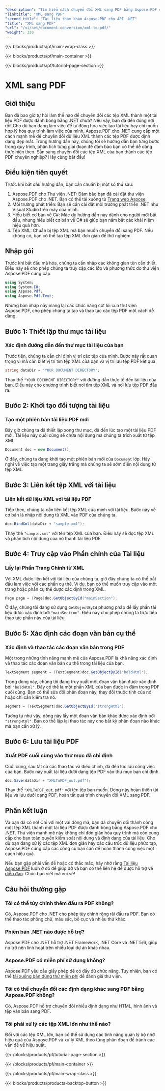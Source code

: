 ```yaml
---
"description": "Tìm hiểu cách chuyển đổi XML sang PDF bằng Aspose.PDF cho .NET trong hướng dẫn từng bước toàn diện này, kèm theo ví dụ mã và giải thích chi tiết."
"linktitle": "XML sang PDF"
"second_title": "Tài liệu tham khảo Aspose.PDF cho API .NET"
"title": "XML sang PDF"
"url": "/vi/net/document-conversion/xml-to-pdf/"
"weight": 330
---
```


{{< blocks/products/pf/main-wrap-class >}}

{{< blocks/products/pf/main-container >}}

{{< blocks/products/pf/tutorial-page-section >}}

# XML sang PDF

## Giới thiệu

Bạn đã bao giờ tự hỏi làm thế nào để chuyển đổi các tệp XML thành một tài liệu PDF được đánh bóng bằng .NET chưa? Nếu vậy, bạn đã đến đúng nơi rồi! Cho dù bạn đang làm việc để tự động hóa việc tạo tài liệu hay chỉ muốn hợp lý hóa quy trình làm việc của mình, Aspose.PDF cho .NET cung cấp một cách mạnh mẽ để chuyển đổi dữ liệu XML thành các tệp PDF được định dạng đẹp mắt. Trong hướng dẫn này, chúng tôi sẽ hướng dẫn bạn từng bước trong quy trình, phân tích từng giai đoạn để đảm bảo bạn có thể dễ dàng thực hiện theo. Sẵn sàng chuyển đổi các tệp XML của bạn thành các tệp PDF chuyên nghiệp? Hãy cùng bắt đầu!

## Điều kiện tiên quyết

Trước khi bắt đầu hướng dẫn, bạn cần chuẩn bị một số thứ sau:

1. Aspose.PDF cho Thư viện .NET: Đảm bảo bạn đã cài đặt thư viện Aspose.PDF cho .NET. Bạn có thể tải xuống từ [Trang web Aspose](https://releases.aspose.com/pdf/net/).
2. Môi trường phát triển: Bạn sẽ cần cài đặt môi trường phát triển .NET như Visual Studio trên máy của mình.
3. Hiểu biết cơ bản về C#: Mặc dù hướng dẫn này dành cho người mới bắt đầu, nhưng hiểu biết cơ bản về C# sẽ giúp bạn nắm bắt các khái niệm hiệu quả hơn.
4. Tệp XML: Chuẩn bị tệp XML mà bạn muốn chuyển đổi sang PDF. Nếu không có, bạn có thể tạo tệp XML đơn giản để thử nghiệm.

## Nhập gói

Trước khi bắt đầu mã hóa, chúng ta cần nhập các không gian tên cần thiết. Điều này sẽ cho phép chúng ta truy cập các lớp và phương thức do thư viện Aspose.PDF cung cấp.

```csharp
using System;
using System.IO;
using Aspose.Pdf;
using Aspose.Pdf.Text;
```

Những bản nhập này mang lại các chức năng cốt lõi của thư viện Aspose.PDF, cho phép chúng ta tạo và thao tác các tệp PDF một cách dễ dàng.

## Bước 1: Thiết lập thư mục tài liệu

### Xác định đường dẫn đến thư mục tài liệu của bạn

Trước tiên, chúng ta cần chỉ định vị trí các tệp của mình. Bước này rất quan trọng vì mã cần biết vị trí tìm tệp XML của bạn và vị trí lưu tệp PDF kết quả.

```csharp
string dataDir = "YOUR DOCUMENT DIRECTORY";
```

Thay thế `"YOUR DOCUMENT DIRECTORY"` với đường dẫn thực tế đến tài liệu của bạn. Điều này cho chương trình biết nơi tìm tệp XML và nơi lưu tệp PDF đầu ra.

## Bước 2: Khởi tạo đối tượng tài liệu

### Tạo một phiên bản tài liệu PDF mới

Bây giờ chúng ta đã thiết lập xong thư mục, đã đến lúc tạo một tài liệu PDF mới. Tài liệu này cuối cùng sẽ chứa nội dung mà chúng ta trích xuất từ tệp XML.

```csharp
Document doc = new Document();
```

Ở đây, chúng ta đang khởi tạo một phiên bản mới của `Document` lớp. Hãy nghĩ về việc tạo một trang giấy trắng mà chúng ta sẽ sớm điền nội dung từ tệp XML.

## Bước 3: Liên kết tệp XML với tài liệu

### Liên kết dữ liệu XML với tài liệu PDF

Tiếp theo, chúng ta cần liên kết tệp XML của mình với tài liệu. Bước này về cơ bản là nhập nội dung từ XML vào PDF của chúng ta.

```csharp
doc.BindXml(dataDir + "sample.xml");
```

Thay thế `"sample.xml"` với tên tệp XML của bạn. Điều này sẽ đọc tệp XML và phân tích nội dung của nó thành tài liệu PDF.

## Bước 4: Truy cập vào Phần chính của Tài liệu

### Lấy lại Phần Trang Chính từ XML

Với XML được liên kết với tài liệu của chúng ta, giờ đây chúng ta có thể bắt đầu làm việc với các phần cụ thể. Ví dụ, bạn có thể muốn truy cập vào một trang hoặc phần cụ thể được xác định trong XML.

```csharp
Page page = (Page)doc.GetObjectById("mainSection");
```

Ở đây, chúng tôi đang sử dụng `GetObjectById` phương pháp để lấy phần tài liệu được xác định bởi `"mainSection"`. Điều này cho phép chúng ta trực tiếp thao tác phần này của tài liệu.

## Bước 5: Xác định các đoạn văn bản cụ thể

### Xác định và thao tác các đoạn văn bản trong PDF

Một trong những tính năng mạnh mẽ của Aspose.PDF là khả năng xác định và thao tác các đoạn văn bản cụ thể trong tài liệu của bạn.

```csharp
TextSegment segment = (TextSegment)doc.GetObjectById("boldHtml");
```

Trong dòng này, chúng tôi đang truy xuất một đoạn văn bản được xác định bởi `"boldHtml"`. Đây có thể là một phần XML của bạn được in đậm trong PDF cuối cùng. Bạn có thể sửa đổi phân đoạn này, thay đổi thuộc tính của nó hoặc chỉ cần kiểm tra nó.

```csharp
segment = (TextSegment)doc.GetObjectById("strongHtml");
```

Tương tự như vậy, dòng này lấy một đoạn văn bản khác được xác định bởi `"strongHtml"`. Bạn có thể lặp lại thao tác này cho bất kỳ phân đoạn nào khác mà bạn cần xử lý.

## Bước 6: Lưu tài liệu PDF

### Xuất PDF cuối cùng vào thư mục đã chỉ định

Cuối cùng, sau tất cả các thao tác và điều chỉnh, đã đến lúc lưu công việc của bạn. Bước này xuất tài liệu dưới dạng tệp PDF vào thư mục bạn chỉ định.

```csharp
doc.Save(dataDir + "XMLToPDF_out.pdf");
```

Thay thế `"XMLToPDF_out.pdf"` với tên tệp bạn muốn. Dòng này hoàn thiện tài liệu và lưu dưới dạng PDF, hoàn tất quá trình chuyển đổi XML sang PDF.

## Phần kết luận

Và bạn đã có nó! Chỉ với một vài dòng mã, bạn đã chuyển đổi thành công một tệp XML thành một tài liệu PDF được đánh bóng bằng Aspose.PDF cho .NET. Thư viện mạnh mẽ này không chỉ đơn giản hóa quy trình mà còn cung cấp cho bạn toàn quyền kiểm soát nội dung và định dạng của tài liệu. Cho dù bạn đang xử lý các tệp XML đơn giản hay các cấu trúc dữ liệu phức tạp, Aspose.PDF cung cấp các công cụ bạn cần để hoàn thành công việc một cách hiệu quả.

Nếu bạn gặp phải vấn đề hoặc có thắc mắc, hãy nhớ rằng [Tài liệu Aspose.PDF](https://reference.aspose.com/pdf/net/) luôn ở đó để giúp đỡ và bạn có thể liên hệ để được hỗ trợ về [diễn đàn](https://forum.aspose.com/c/pdf/10). Chúc bạn viết mã vui vẻ!

## Câu hỏi thường gặp

### Tôi có thể tùy chỉnh thêm đầu ra PDF không?
Có, Aspose.PDF cho .NET cho phép tùy chỉnh rộng rãi đầu ra PDF. Bạn có thể thao tác phông chữ, màu sắc, bố cục và nhiều thứ khác.

### Phiên bản .NET nào được hỗ trợ?
Aspose.PDF cho .NET hỗ trợ .NET Framework, .NET Core và .NET 5/6, giúp nó trở nên linh hoạt trên nhiều loại dự án khác nhau.

### Aspose.PDF có miễn phí sử dụng không?
Aspose.PDF yêu cầu giấy phép để có đầy đủ chức năng. Tuy nhiên, bạn có thể [tải xuống bản dùng thử miễn phí](https://releases.aspose.com/) để đánh giá thư viện.

### Tôi có thể chuyển đổi các định dạng khác sang PDF bằng Aspose.PDF không?
Có, Aspose.PDF hỗ trợ chuyển đổi nhiều định dạng như HTML, hình ảnh và tệp văn bản sang PDF.

### Tôi phải xử lý các tệp XML lớn như thế nào?
Đối với các tệp XML lớn, bạn có thể sử dụng các tính năng quản lý bộ nhớ hiệu quả của Aspose.PDF và xử lý XML theo từng phân đoạn để tránh các vấn đề về hiệu suất.

{{< /blocks/products/pf/tutorial-page-section >}}

{{< /blocks/products/pf/main-container >}}

{{< /blocks/products/pf/main-wrap-class >}}

{{< blocks/products/products-backtop-button >}}